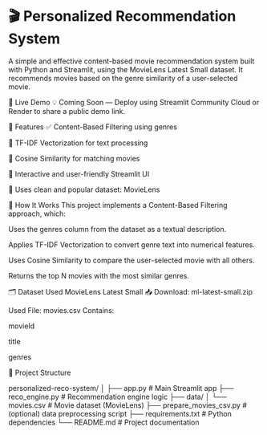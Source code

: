 # 🎬 Personalized Recommendation System

A simple and effective content-based movie recommendation system built with Python and Streamlit, using the MovieLens Latest Small dataset. It recommends movies based on the genre similarity of a user-selected movie.

🚀 Live Demo
💡 Coming Soon — Deploy using Streamlit Community Cloud or Render to share a public demo link.

📌 Features
✅ Content-Based Filtering using genres

🧠 TF-IDF Vectorization for text processing

🔎 Cosine Similarity for matching movies

🎥 Interactive and user-friendly Streamlit UI

📁 Uses clean and popular dataset: MovieLens

🧠 How It Works
This project implements a Content-Based Filtering approach, which:

Uses the genres column from the dataset as a textual description.

Applies TF-IDF Vectorization to convert genre text into numerical features.

Uses Cosine Similarity to compare the user-selected movie with all others.

Returns the top N movies with the most similar genres.

🗂️ Dataset Used
MovieLens Latest Small
📥 Download: ml-latest-small.zip

Used File: movies.csv
Contains:

movieId

title

genres

📁 Project Structure

personalized-reco-system/
│
├── app.py                 # Main Streamlit app
├── reco_engine.py         # Recommendation engine logic
├── data/
│   └── movies.csv         # Movie dataset (MovieLens)
├── prepare_movies_csv.py  # (optional) data preprocessing script
├── requirements.txt       # Python dependencies
└── README.md              # Project documentation
